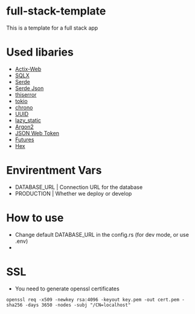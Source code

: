 # full-stack-template
 This is a template for a full stack app

# Used libaries
- [Actix-Web](https://actix.rs)
- [SQLX](https://github.com/launchbadge/sqlx)
- [Serde](https://serde.rs)
- [Serde Json](https://github.com/serde-rs/json)
- [thiserror](https://github.com/dtolnay/thiserror)
- [tokio](https://tokio.rs)
- [chrono](https://github.com/chronotope/chrono)
- [UUID](https://github.com/uuid-rs/uuid)
- [lazy_static](https://github.com/rust-lang-nursery/lazy-static.rs)
- [Argon2](https://docs.rs/argon2)
- [JSON Web Token](https://github.com/Keats/jsonwebtoken)
- [Futures](https://github.com/rust-lang/futures-rs)
- [Hex](https://github.com/KokaKiwi/rust-hex)

# Envirentment Vars
- DATABASE_URL  | Connection URL for the database
- PRODUCTION    | Whether we deploy or develop


# How to use
- Change default DATABASE_URL in the config.rs (for dev mode, or use .env)
- 

# SSL
- You need to generate openssl certificates
```
openssl req -x509 -newkey rsa:4096 -keyout key.pem -out cert.pem -sha256 -days 3650 -nodes -subj "/CN=localhost"
``` 